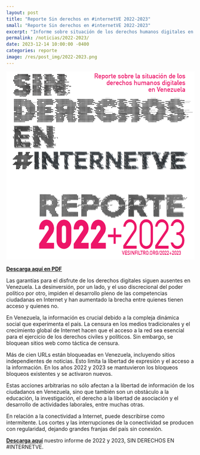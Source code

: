 ```yaml
---
layout: post
title: "Reporte Sin derechos en #internetVE 2022-2023"
small: "Reporte Sin derechos en #internetVE 2022-2023"
excerpt: "Informe sobre situación de los derechos humanos digitales en Venezuela. Cubriendo los años 2022 y 2023"
permalink: /noticias/2022-2023/
date: 2023-12-14 10:00:00 -0400
categories: reporte
image: /res/post_img/2022-2023.png
---
```

![](/res/post_img/reporte-2022-2023.png)

**[Descarga aquí en PDF](/res/files/reporte-2022-2023.pdf)**

Las garantías para el disfrute de los derechos digitales siguen ausentes en Venezuela. La desinversión, por un lado, y el uso discrecional del poder político por otro, impiden el desarrollo pleno de las competencias ciudadanas en Internet y han aumentado la brecha entre quienes tienen acceso y quienes no.

En Venezuela, la información es crucial debido a la compleja dinámica social que experimenta  el país. La censura en los medios tradicionales y el crecimiento global de Internet hacen que el acceso a la red sea esencial para el ejercicio de los derechos civiles y políticos. Sin embargo, se bloquean sitios web como táctica de censura. 

Más de cien URLs están bloqueadas en Venezuela, incluyendo sitios independientes de noticias. Esto limita la libertad de expresión y el acceso a la información. En los años 2022 y 2023 se mantuvieron los bloqueos bloqueos existentes y se activaron nuevos. 

Estas acciones arbitrarias no sólo afectan a la libertad de información de los ciudadanos en Venezuela, sino que también son un obstáculo a la educación, la investigación, el derecho a la libertad de asociación y el desarrollo de actividades laborales, entre muchas otras.

En relación a la conectividad a Internet, puede describirse como intermitente. Los cortes y las interrupciones de la conectividad se producen con regularidad, dejando grandes franjas del país sin conexión. 

**[Descarga aquí](/res/files/2022-2023H1.pdf)** nuestro informe de 2022 y 2023, SIN DERECHOS EN #INTERNETVE. 


